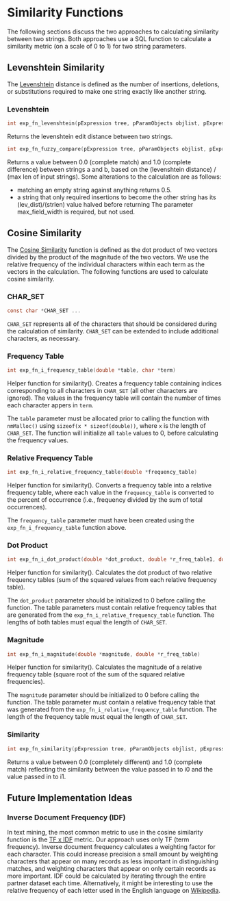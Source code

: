 # Similarity Functions
The following sections discuss the two approaches to calculating similarity between two strings. Both approaches use a SQL function to calculate a similarity metric (on a scale of 0 to 1) for two string parameters.

## Levenshtein Similarity
The [Levenshtein](https://en.wikipedia.org/wiki/Levenshtein_distance) distance is defined as the number of insertions, deletions, or substitutions required to make one string exactly like another string.

### Levenshtein
```c
int exp_fn_levenshtein(pExpression tree, pParamObjects objlist, pExpression i0, pExpression i1, pExpression i2)
```
Returns the levenshtein edit distance between two strings.

```c
int exp_fn_fuzzy_compare(pExpression tree, pParamObjects objlist, pExpression i0, pExpression i1, pExpression i2)
```
Returns a value between 0.0 (complete match) and 1.0 (complete difference) between strings a and b, based on the (levenshtein distance) / (max len of input strings). 
Some alterations to the calculation are as follows: 
- matching an empty string against anything returns 0.5. 
- a string that only required insertions to become the other string has its (lev_dist)/(strlen) value halved before returning
The parameter max_field_width is required, but not used.

## Cosine Similarity  

The [Cosine Similarity](https://en.wikipedia.org/wiki/Cosine_similarity) function is defined as the dot product of two vectors divided by the product of the magnitude of the two vectors. We use the relative frequency of the individual characters within each term as the vectors in the calculation. The following functions are used to calculate cosine similarity.

### CHAR_SET
```c
const char *CHAR_SET ...
```
`CHAR_SET` represents all of the characters that should be considered during the calculation of similarity. `CHAR_SET` can be extended to include additional characters, as necessary.

### Frequency Table
```c
int exp_fn_i_frequency_table(double *table, char *term)
```
Helper function for similarity(). Creates a frequency table containing indices corresponding to all characters in `CHAR_SET` (all other characters are ignored). The values in the frequency table will contain the number of times each character appers in `term`.

The `table` parameter must be allocated prior to calling the function with `nmMalloc()` using `sizeof(x * sizeof(double))`, where `x` is the length of `CHAR_SET`. The function will initialize all `table` values to 0, before calculating the frequency values.

### Relative Frequency Table
```c
int exp_fn_i_relative_frequency_table(double *frequency_table)
```
Helper function for similarity(). Converts a frequency table into a relative frequency table, where each value in the `frequency_table` is converted to the percent of occurrence (i.e., frequency divided by the sum of total occurrences).

The `frequency_table` parameter must have been created using the `exp_fn_i_frequency_table` function above.

### Dot Product
```c
int exp_fn_i_dot_product(double *dot_product, double *r_freq_table1, double *r_freq_table2)
```
Helper function for similarity(). Calculates the dot product of two relative frequency tables (sum of the squared values from each relative frequency table). 

The `dot_product` parameter should be initialized to 0 before calling the function. The table parameters must contain relative frequency tables that are generated from the `exp_fn_i_relative_frequency_table` function. The lengths of both tables must equal the length of `CHAR_SET`.

### Magnitude
```c
int exp_fn_i_magnitude(double *magnitude, double *r_freq_table)
```
Helper function for similarity(). Calculates the magnitude of a relative frequency table (square root of the sum of the squared relative frequencies).

The `magnitude` parameter should be initialized to 0 before calling the function. The table parameter must contain a relative frequency table that was generated from the `exp_fn_i_relative_frequency_table` function. The length of the frequency table must equal the length of `CHAR_SET`.

### Similarity
```c
int exp_fn_similarity(pExpression tree, pParamObjects objlist, pExpression i0, pExpression i1, pExpression i2)
```
Returns a value between 0.0 (completely different) and 1.0 (complete match) reflecting the similarity between the value passed in to i0 and the value passed in to i1.

## Future Implementation Ideas

### Inverse Document Frequency (IDF)
In text mining, the most common metric to use in the cosine similarity function is the [TF x IDF](https://en.wikipedia.org/wiki/Tf%E2%80%93idf) metric. Our approach uses only TF (term frequency). Inverse document frequency calculates a weighting factor for each character. This could increase precision a small amount by weighting characters that appear on many records as less important in distinguishing matches, and weighting characters that appear on only certain records as more important. IDF could be calculated by iterating through the entire partner dataset each time. Alternatively, it might be interesting to use the relative frequency of each letter used in the English language on [Wikipedia](https://en.wikipedia.org/wiki/Letter_frequency).


